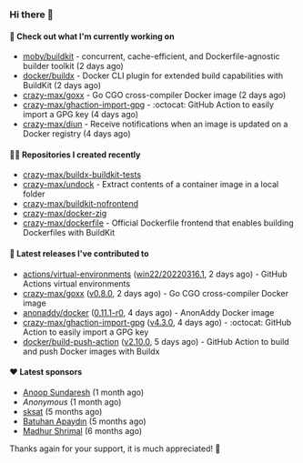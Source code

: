 ### Hi there 👋

#### 👷 Check out what I'm currently working on

- [moby/buildkit](https://github.com/moby/buildkit) - concurrent, cache-efficient, and Dockerfile-agnostic builder toolkit (2 days ago)
- [docker/buildx](https://github.com/docker/buildx) - Docker CLI plugin for extended build capabilities with BuildKit (2 days ago)
- [crazy-max/goxx](https://github.com/crazy-max/goxx) - Go CGO cross-compiler Docker image (2 days ago)
- [crazy-max/ghaction-import-gpg](https://github.com/crazy-max/ghaction-import-gpg) - :octocat: GitHub Action to easily import a GPG key (4 days ago)
- [crazy-max/diun](https://github.com/crazy-max/diun) - Receive notifications when an image is updated on a Docker registry (4 days ago)

#### 👨‍💻 Repositories I created recently

- [crazy-max/buildx-buildkit-tests](https://github.com/crazy-max/buildx-buildkit-tests)
- [crazy-max/undock](https://github.com/crazy-max/undock) - Extract contents of a container image in a local folder
- [crazy-max/buildkit-nofrontend](https://github.com/crazy-max/buildkit-nofrontend)
- [crazy-max/docker-zig](https://github.com/crazy-max/docker-zig)
- [crazy-max/dockerfile](https://github.com/crazy-max/dockerfile) - Official Dockerfile frontend that enables building Dockerfiles with BuildKit

#### 🚀 Latest releases I've contributed to

- [actions/virtual-environments](https://github.com/actions/virtual-environments) ([win22/20220316.1](https://github.com/actions/virtual-environments/releases/tag/win22%2F20220316.1), 2 days ago) - GitHub Actions virtual environments
- [crazy-max/goxx](https://github.com/crazy-max/goxx) ([v0.8.0](https://github.com/crazy-max/goxx/releases/tag/v0.8.0), 2 days ago) - Go CGO cross-compiler Docker image
- [anonaddy/docker](https://github.com/anonaddy/docker) ([0.11.1-r0](https://github.com/anonaddy/docker/releases/tag/0.11.1-r0), 4 days ago) - AnonAddy Docker image
- [crazy-max/ghaction-import-gpg](https://github.com/crazy-max/ghaction-import-gpg) ([v4.3.0](https://github.com/crazy-max/ghaction-import-gpg/releases/tag/v4.3.0), 4 days ago) - :octocat: GitHub Action to easily import a GPG key
- [docker/build-push-action](https://github.com/docker/build-push-action) ([v2.10.0](https://github.com/docker/build-push-action/releases/tag/v2.10.0), 5 days ago) - GitHub Action to build and push Docker images with Buildx

#### ❤️ Latest sponsors
- [Anoop Sundaresh](https://github.com/theryecatcher) (1 month ago)
- _Anonymous_ (1 month ago)
- [sksat](https://github.com/sksat) (5 months ago)
- [Batuhan Apaydın](https://github.com/developer-guy) (5 months ago)
- [Madhur Shrimal](https://github.com/shrimalmadhur) (6 months ago)

Thanks again for your support, it is much appreciated! 🙏
